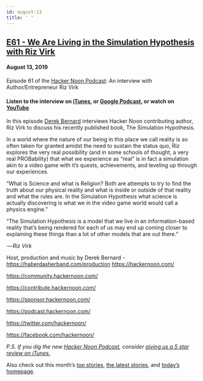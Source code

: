 ```yaml
---
id: august-13
title: ' '
---
```


<h2><a href="https://podcast.hackernoon.com/e/e61-the-simulation-hypothesis-exploring-the-real-with/">E61 - We Are Living in the Simulation Hypothesis with Riz Virk</a></h2>
<h4>August 13, 2019</h4>

<p>Episode 61 of the <a href="https://podcast.hackernoon.com/">Hacker Noon Podcast</a>: An interview with Author/Entrepreneur Riz Virk</p>


<h4><strong>Listen to the interview on <a href="https://itunes.apple.com/us/podcast/product-iteration-with-hacker-noon-interim-cto-dane-lyons/id1436233955?i=1000421970409&mt=2">iTunes</a>, or <a href="https://play.google.com/music/m/Dfuna5a4pzsmjr76bxabkxdrhim?t=Product_Iteration_with_Hacker_Noon_Interim_CTO_Dane_Lyons-Hacker_Noon_Podcast">Google Podcast</a>, or watch on <a href="https://www.youtube.com/channel/UChu5YILgrOYOfkfRlTB-D-g">YouTube</a></strong></h4>


<p>
In this episode <a href="http://www.haberdasherband.com/">Derek Bernard</a> interviews Hacker Noon contributing author, Riz Virk to discuss his recently published book, The Simulation Hypothesis. 
</p>
In a world where the nature of our being in this place we call reality is so often taken for granted amidst the need to sustain the status quo, Riz explores the very real possibility (and in some schools of thought, a very real PROBability) that what we experience as “real” is in fact a simulation akin to a video game with it’s quests, achievements, and leveling up through our experiences.
<p>
“What is Science and what is Religion? Both are attempts to try to find the truth about our physical reality and what is inside or outside of that reality and what the rules are. In the Simulation Hypothesis what science is actually discovering is what we in the video game world would call a physics engine.”
</p>
“The Simulation Hypothesis is a model that we live in an information-based reality that’s being rendered for each of us may end up coming closer to explaining these things than a lot of other models that are out there.”
<p>
<em> —<strong> </strong>Riz Virk</em>
</p>
Host, production and music by Derek Bernard - <a href="https://haberdasherband.com/production">https://haberdasherband.com/production</a>
<a href="https://hackernoon.com/">https://hackernoon.com/</a> 
<p>
<a href="https://community.hackernoon.com/">https://community.hackernoon.com/</a> 
</p>
<a href="https://contribute.hackernoon.com/">https://contribute.hackernoon.com/</a> 
<p>
<a href="https://sponsor.hackernoon.com/">https://sponsor.hackernoon.com/</a> 
</p>
<a href="https://podcast.hackernoon.com/">https://podcast.hackernoon.com/</a> 
<p>
<a href="https://twitter.com/hackernoon/">https://twitter.com/hackernoon/</a> 
</p>
<a href="https://facebook.com/hackernoon/">https://facebook.com/hackernoon/</a> 
<p>
<em>P.S. If you dig the new <a href="https://podcast.hackernoon.com/">Hacker Noon Podcast</a>, consider <a href="https://itunes.apple.com/us/podcast/the-hacker-noon-podcast/id1436233955?mt=2">giving us a 5 star review on iTunes.</a></em>
</p>
Also check out this month’s <a href="https://hackernoon.com/archive/2019/07">top stories</a>, <a href="https://hackernoon.com/latest-tech-stories/home">the latest stories</a>, and <a href="http://hackernoon.com/">today’s homepage</a>.